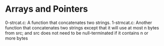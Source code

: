 # Arrays and Pointers

0-strcat.c: A function that concatenates two strings.
1-strncat.c: Another function that concatenates two strings except that
it will use at most n bytes from src; and src does not need to be null-terminated if it contains n or more bytes
